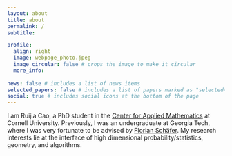 ```yaml
---
layout: about
title: about
permalink: /
subtitle: 

profile:
  align: right
  image: webpage_photo.jpeg
  image_circular: false # crops the image to make it circular
  more_info: 
  
news: false # includes a list of news items
selected_papers: false # includes a list of papers marked as "selected={true}"
social: true # includes social icons at the bottom of the page
---
```

I am Ruijia Cao, a PhD student in the [Center for Applied Mathematics](https://www.cam.cornell.edu/cam) at Cornell University. Previously, I was an undergraduate at Georgia Tech, where I was very fortunate to be advised by [Florian Schäfer](https://f-t-s.github.io/). My research interests lie at the interface of high dimensional probability/statistics, geometry, and algorithms.

